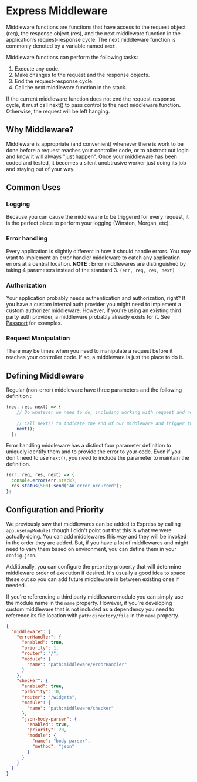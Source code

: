 # Express Middleware
Middleware functions are functions that have access to the request object (req), the response object (res), and the next middleware function in the application’s request-response cycle. The next middleware function is commonly denoted by a variable named `next`.

Middleware functions can perform the following tasks:
1. Execute any code.
2. Make changes to the request and the response objects.
3. End the request-response cycle.
4. Call the next middleware function in the stack.

If the current middleware function does not end the request-response cycle, it must call next() to pass control to the next middleware function. Otherwise, the request will be left hanging.

## Why Middleware?
Middleware is appropriate (and convenient) whenever there is work to be done before a request reaches your controller code, or to abstract out logic and know it will always "just happen".  Once your middleware has been coded and tested, it becomes a silent unobtrusive worker just doing its job and staying out of your way.

## Common Uses
### Logging
Because you can cause the middleware to be triggered for every request, it is the perfect place to perform your logging (Winston, Morgan, etc).

### Error handling
Every application is slightly different in how it should handle errors.  You may want to implement an error handler middleware to catch any application errors at a central location.  **NOTE** : Error middlewares are distinguished by taking 4 parameters instead of the standard 3. `(err, req, res, next)`

### Authorization
Your application probably needs authentication and authorization, right?  If you have a custom internal auth provider you might need to implement a custom authorizer middleware.  However, if you're using an existing third party auth provider, a middleware probably already exists for it.  See [Passport](http://www.passportjs.org/) for examples.

### Request Manipulation
There may be times when you need to manipulate a request before it reaches your controller code.  If so, a middleware is just the place to do it.

## Defining Middleware
Regular (non-error) middleware have three parameters and the following definition :
```javascript
(req, res, next) => {
    // Do whatever we need to do, including working with request and response
    
    // Call next() to indicate the end of our middleware and trigger the next one
    next();
  };
```

Error handling middleware has a distinct four parameter definition to uniquely identify them and to provide the error to your code.  Even if you don't need to use `next()`, you need to include the parameter to maintain the definition.

```javascript
(err, req, res, next) => {
  console.error(err.stack);
  res.status(500).send('An error occurred');
};
```

## Configuration and Priority
We previously saw that middlewares can be added to Express by calling `app.use(myModule)` though I didn't point out that this is what we were actually doing.  You can add middlewares this way and they will be invoked in the order they are added.  But, if you have a lot of middlewares and might need to vary them based on environment, you can define them in your `config.json`.  

Additionally, you can configure the `priority` property that will determine middleware order of execution if desired.  It's usually a good idea to space these out so you can add future middleware in between existing ones if needed.

If you're referencing a third party middleware module you can simply use the module name in the `name` property.  However, if you're developing custom middleware that is not included as a dependency you need to reference its file location with `path:directory/file` in the `name` property.

```json
{
  "middleware": {
    "errorHandler": {
      "enabled": true,
      "priority": 1,
      "router": "/",
      "module": {
        "name": "path:middleware/errorHandler"
      }
    },
    "checker": {
      "enabled": true,
      "priority": 10,
      "router": "/widgets",
      "module": {
        "name": "path:middleware/checker"
      },
      "json-body-parser": {
        "enabled": true,
        "priority": 20,
        "module": {
          "name": "body-parser",
          "method": "json"
        }
      }
    }
  }
}
```
